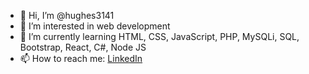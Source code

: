 - 👋 Hi, I’m @hughes3141
- 👀 I’m interested in web development
- 🌱 I’m currently learning HTML, CSS, JavaScript, PHP, MySQLi, SQL, Bootstrap, React, C#, Node JS
- 📫 How to reach me: <a target="_blank" href= "linkedin.com/in/ryan-hughes-2ab1a850">LinkedIn</a>

<!---


-💞️ I’m looking to collaborate on ...
hughes3141/hughes3141 is a ✨ special ✨ repository because its `README.md` (this file) appears on your GitHub profile.
You can click the Preview link to take a look at your changes.
--->
